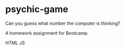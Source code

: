 # psychic-game
Can you guess what number the computer is thinking?

A homework assignment for Bootcamp.

HTML
JS
